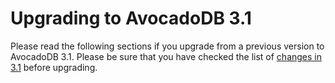 Upgrading to AvocadoDB 3.1
=========================

Please read the following sections if you upgrade from a previous
version to AvocadoDB 3.1. Please be sure that you have checked the list
of [changes in 3.1](../../ReleaseNotes/UpgradingChanges31.md) before
upgrading.

